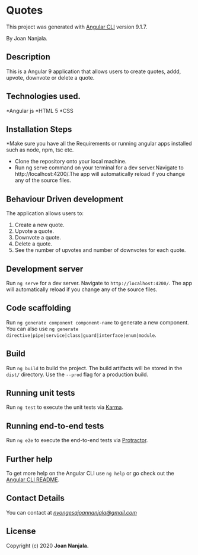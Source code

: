 # Quotes

This project was generated with [Angular CLI](https://github.com/angular/angular-cli) version 9.1.7.

By Joan Nanjala.

## Description

This is a Angular 9 application that allows users to create quotes, addd, upvote, downvote or delete a quote.

## Technologies used.
*Angular js 
*HTML 5
*CSS

## Installation Steps
*Make sure you have all the Requirements or running angular apps installed such as node, npm, tsc etc.
* Clone the repository onto your local machine.
* Run ng serve command on your terminal for a dev server.Navigate to http://localhost:4200/.The app will automatically reload if you change any of the source files.

## Behaviour Driven development
The  application allows users to:
  1. Create a new quote.
  2. Upvote a quote.
  3. Downvote a quote.
  4. Delete a quote.
  5. See the number of upvotes and number of downvotes for each quote.



## Development server

Run `ng serve` for a dev server. Navigate to `http://localhost:4200/`. The app will automatically reload if you change any of the source files.

## Code scaffolding

Run `ng generate component component-name` to generate a new component. You can also use `ng generate directive|pipe|service|class|guard|interface|enum|module`.

## Build

Run `ng build` to build the project. The build artifacts will be stored in the `dist/` directory. Use the `--prod` flag for a production build.

## Running unit tests

Run `ng test` to execute the unit tests via [Karma](https://karma-runner.github.io).

## Running end-to-end tests

Run `ng e2e` to execute the end-to-end tests via [Protractor](http://www.protractortest.org/).

## Further help

To get more help on the Angular CLI use `ng help` or go check out the [Angular CLI README](https://github.com/angular/angular-cli/blob/master/README.md).

## Contact Details
 You can contact at *nyongesajoannanjala@gmail.com*

 ## License
 Copyright (c) 2020 **Joan Nanjala.**
